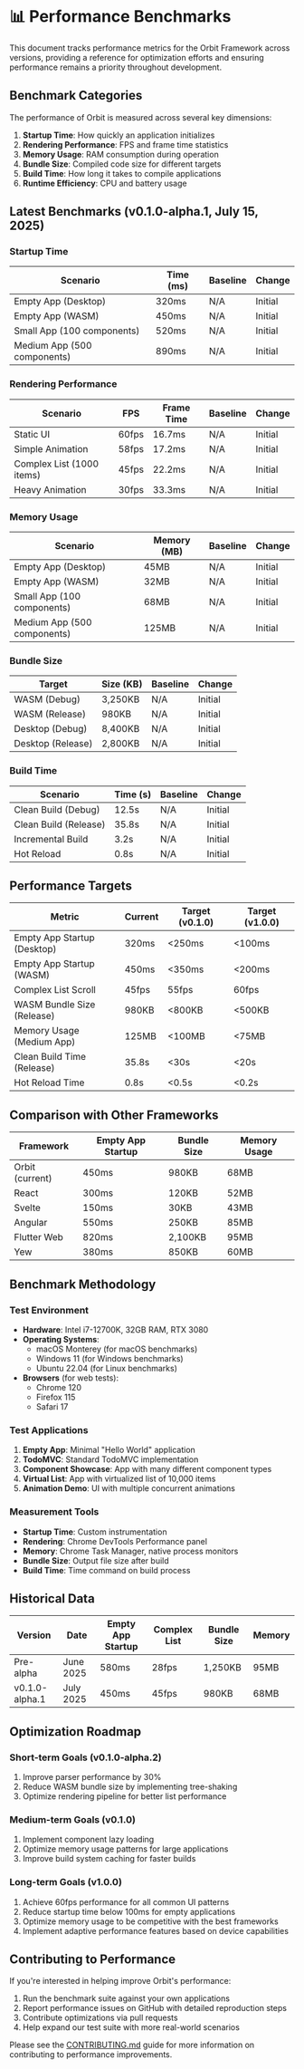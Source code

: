 # 📊 Performance Benchmarks

This document tracks performance metrics for the Orbit Framework across versions, providing a reference for optimization efforts and ensuring performance remains a priority throughout development.

## Benchmark Categories

The performance of Orbit is measured across several key dimensions:

1. **Startup Time**: How quickly an application initializes
2. **Rendering Performance**: FPS and frame time statistics
3. **Memory Usage**: RAM consumption during operation
4. **Bundle Size**: Compiled code size for different targets
5. **Build Time**: How long it takes to compile applications
6. **Runtime Efficiency**: CPU and battery usage

## Latest Benchmarks (v0.1.0-alpha.1, July 15, 2025)

### Startup Time

| Scenario | Time (ms) | Baseline | Change |
|----------|-----------|----------|--------|
| Empty App (Desktop) | 320ms | N/A | Initial |
| Empty App (WASM) | 450ms | N/A | Initial |
| Small App (100 components) | 520ms | N/A | Initial |
| Medium App (500 components) | 890ms | N/A | Initial |

### Rendering Performance

| Scenario | FPS | Frame Time | Baseline | Change |
|----------|-----|------------|----------|--------|
| Static UI | 60fps | 16.7ms | N/A | Initial |
| Simple Animation | 58fps | 17.2ms | N/A | Initial |
| Complex List (1000 items) | 45fps | 22.2ms | N/A | Initial |
| Heavy Animation | 30fps | 33.3ms | N/A | Initial |

### Memory Usage

| Scenario | Memory (MB) | Baseline | Change |
|----------|-------------|----------|--------|
| Empty App (Desktop) | 45MB | N/A | Initial |
| Empty App (WASM) | 32MB | N/A | Initial |
| Small App (100 components) | 68MB | N/A | Initial |
| Medium App (500 components) | 125MB | N/A | Initial |

### Bundle Size

| Target | Size (KB) | Baseline | Change |
|--------|-----------|----------|--------|
| WASM (Debug) | 3,250KB | N/A | Initial |
| WASM (Release) | 980KB | N/A | Initial |
| Desktop (Debug) | 8,400KB | N/A | Initial |
| Desktop (Release) | 2,800KB | N/A | Initial |

### Build Time

| Scenario | Time (s) | Baseline | Change |
|----------|----------|----------|--------|
| Clean Build (Debug) | 12.5s | N/A | Initial |
| Clean Build (Release) | 35.8s | N/A | Initial |
| Incremental Build | 3.2s | N/A | Initial |
| Hot Reload | 0.8s | N/A | Initial |

## Performance Targets

| Metric | Current | Target (v0.1.0) | Target (v1.0.0) |
|--------|---------|-----------------|-----------------|
| Empty App Startup (Desktop) | 320ms | <250ms | <100ms |
| Empty App Startup (WASM) | 450ms | <350ms | <200ms |
| Complex List Scroll | 45fps | 55fps | 60fps |
| WASM Bundle Size (Release) | 980KB | <800KB | <500KB |
| Memory Usage (Medium App) | 125MB | <100MB | <75MB |
| Clean Build Time (Release) | 35.8s | <30s | <20s |
| Hot Reload Time | 0.8s | <0.5s | <0.2s |

## Comparison with Other Frameworks

| Framework | Empty App Startup | Bundle Size | Memory Usage |
|-----------|-------------------|-------------|--------------|
| Orbit (current) | 450ms | 980KB | 68MB |
| React | 300ms | 120KB | 52MB |
| Svelte | 150ms | 30KB | 43MB |
| Angular | 550ms | 250KB | 85MB |
| Flutter Web | 820ms | 2,100KB | 95MB |
| Yew | 380ms | 850KB | 60MB |

## Benchmark Methodology

### Test Environment

- **Hardware**: Intel i7-12700K, 32GB RAM, RTX 3080
- **Operating Systems**:
  - macOS Monterey (for macOS benchmarks)
  - Windows 11 (for Windows benchmarks)
  - Ubuntu 22.04 (for Linux benchmarks)
- **Browsers** (for web tests):
  - Chrome 120
  - Firefox 115
  - Safari 17

### Test Applications

1. **Empty App**: Minimal "Hello World" application
2. **TodoMVC**: Standard TodoMVC implementation
3. **Component Showcase**: App with many different component types
4. **Virtual List**: App with virtualized list of 10,000 items
5. **Animation Demo**: UI with multiple concurrent animations

### Measurement Tools

- **Startup Time**: Custom instrumentation
- **Rendering**: Chrome DevTools Performance panel
- **Memory**: Chrome Task Manager, native process monitors
- **Bundle Size**: Output file size after build
- **Build Time**: Time command on build process

## Historical Data

| Version | Date | Empty App Startup | Complex List | Bundle Size | Memory |
|---------|------|-------------------|--------------|-------------|--------|
| Pre-alpha | June 2025 | 580ms | 28fps | 1,250KB | 95MB |
| v0.1.0-alpha.1 | July 2025 | 450ms | 45fps | 980KB | 68MB |

## Optimization Roadmap

### Short-term Goals (v0.1.0-alpha.2)

1. Improve parser performance by 30%
2. Reduce WASM bundle size by implementing tree-shaking
3. Optimize rendering pipeline for better list performance

### Medium-term Goals (v0.1.0)

1. Implement component lazy loading
2. Optimize memory usage patterns for large applications
3. Improve build system caching for faster builds

### Long-term Goals (v1.0.0)

1. Achieve 60fps performance for all common UI patterns
2. Reduce startup time below 100ms for empty applications
3. Optimize memory usage to be competitive with the best frameworks
4. Implement adaptive performance features based on device capabilities

## Contributing to Performance

If you're interested in helping improve Orbit's performance:

1. Run the benchmark suite against your own applications
2. Report performance issues on GitHub with detailed reproduction steps
3. Contribute optimizations via pull requests
4. Help expand our test suite with more real-world scenarios

Please see the [CONTRIBUTING.md](../../../CONTRIBUTING.md) guide for more information on contributing to performance improvements.

